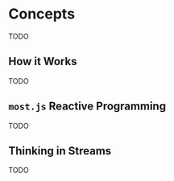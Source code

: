 # Concepts

TODO

## How it Works

TODO

## `most.js` Reactive Programming

TODO

## Thinking in Streams

TODO
